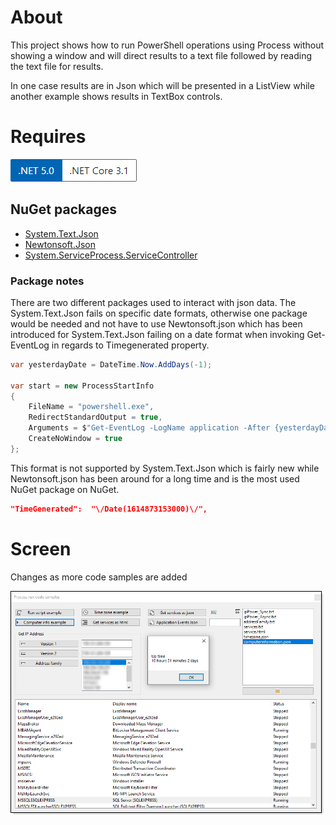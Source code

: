 ﻿# About

This project shows how to run PowerShell operations using Process without showing a window and will direct results to a text file followed by reading the text file for results.

In one case results are in Json which will be presented in a ListView while another example shows results in TextBox controls.

# Requires

![.NET 5 or .NET Core](assets/Versions.png)

## NuGet packages

- [System.Text.Json](https://www.nuget.org/packages/System.Text.Json/6.0.0-preview.1.21102.12)
- [Newtonsoft.Json](https://www.nuget.org/packages/Newtonsoft.Json/12.0.3)
- [System.ServiceProcess.ServiceController](https://www.nuget.org/packages/System.ServiceProcess.ServiceController/6.0.0-preview.1.21102.12)

### Package notes

There are two different packages used to interact with json data. The System.Text.Json fails on specific date formats, otherwise one package would be needed and not have to use Newtonsoft.json which has been introduced for System.Text.Json failing on a date format when invoking Get-EventLog in regards to Timegenerated property.

```csharp
var yesterdayDate = DateTime.Now.AddDays(-1);

var start = new ProcessStartInfo
{
    FileName = "powershell.exe",
    RedirectStandardOutput = true,
    Arguments = $"Get-EventLog -LogName application -After {yesterdayDate:d} | Select-Object Category, Timegenerated, EntryType, Source, Message | ConvertTo-Json",
    CreateNoWindow = true
};
```

This format is not supported by System.Text.Json which is fairly new while Newtonsoft.json has been around for a long time and is the most used NuGet package on NuGet.
```json
"TimeGenerated":  "\/Date(1614873153000)\/",
```
# Screen

Changes as more code samples are added

![screen](assets/Process1.png)